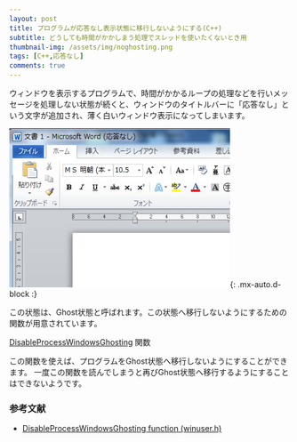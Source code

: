 ```yaml
---
layout: post
title: プログラムが応答なし表示状態に移行しないようにする(C++)
subtitle: どうしても時間がかかしまう処理でスレッドを使いたくないとき用
thumbnail-img: /assets/img/noghosting.png
tags: [C++,応答なし]
comments: true
---
```


ウィンドウを表示するプログラムで、時間がかかるループの処理などを行いメッセージを処理しない状態が続くと、ウィンドウのタイトルバーに「応答なし」という文字が追加され、薄く白いウィンドウ表示になってしまいます。

![](/assets/img/noghosting.png){: .mx-auto.d-block :}

この状態は、Ghost状態と呼ばれます。この状態へ移行しないようにするための関数が用意されています。

<a href="https://docs.microsoft.com/ja-jp/windows/win32/api/winuser/nf-winuser-disableprocesswindowsghosting">DisableProcessWindowsGhosting</a> 関数

この関数を使えば、プログラムをGhost状態へ移行しないようにすることができます。
一度この関数を読んでしまうと再びGhost状態へ移行するようにすることはできないようです。

### 参考文献
- [DisableProcessWindowsGhosting function (winuser.h)](https://docs.microsoft.com/ja-jp/windows/win32/api/winuser/nf-winuser-disableprocesswindowsghosting)

